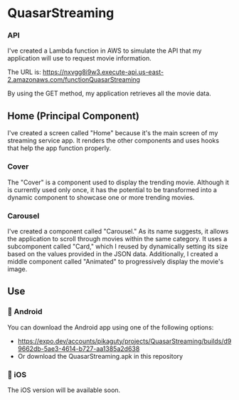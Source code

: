 # QuasarStreaming

### API
I've created a Lambda function in AWS to simulate the API that my application will use to request movie information.

The URL is: https://nxvgg8i9w3.execute-api.us-east-2.amazonaws.com/functionQuasarStreaming

By using the GET method, my application retrieves all the movie data.

## Home (Principal Component)
I've created a screen called "Home" because it's the main screen of my streaming service app. It renders the other components and uses hooks that help the app function properly.

### Cover
The "Cover" is a component used to display the trending movie. Although it is currently used only once, it has the potential to be transformed into a dynamic component to showcase one or more trending movies.

### Carousel
I've created a component called "Carousel." As its name suggests, it allows the application to scroll through movies within the same category. It uses a subcomponent called "Card," which I reused by dynamically setting its size based on the values provided in the JSON data. Additionally, I created a middle component called "Animated" to progressively display the movie's image.

## Use
### 📱 Android
You can download the Android app using one of the following options:
- https://expo.dev/accounts/pikaguty/projects/QuasarStreaming/builds/d99662db-5ae3-4614-b727-aa1385a2d638
- Or download the QuasarStreaming.apk in this repository
### 🍎 iOS
The iOS version will be available soon.